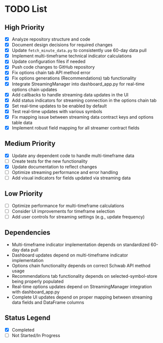 # TODO List

## High Priority
- [x] Analyze repository structure and code
- [x] Document design decisions for required changes
- [x] Update `fetch_minute_data.py` to consistently use 60-day data pull
- [x] Implement multi-timeframe technical indicator calculations
- [x] Update configuration files if needed
- [x] Push code changes to GitHub repository
- [x] Fix options chain tab API method error
- [x] Fix options generations (Recommendations) tab functionality
- [x] Integrate StreamingManager into dashboard_app.py for real-time options chain updates
- [x] Add callbacks to handle streaming data updates in the UI
- [x] Add status indicators for streaming connection in the options chain tab
- [x] Set real-time updates to be enabled by default
- [x] Test real-time updates with various symbols
- [x] Fix mapping issue between streaming data contract keys and options table data
- [x] Implement robust field mapping for all streamer contract fields

## Medium Priority
- [x] Update any dependent code to handle multi-timeframe data
- [ ] Create tests for the new functionality
- [x] Update documentation to reflect changes
- [ ] Optimize streaming performance and error handling
- [ ] Add visual indicators for fields updated via streaming data

## Low Priority
- [ ] Optimize performance for multi-timeframe calculations
- [ ] Consider UI improvements for timeframe selection
- [ ] Add user controls for streaming settings (e.g., update frequency)

## Dependencies
- Multi-timeframe indicator implementation depends on standardized 60-day data pull
- Dashboard updates depend on multi-timeframe indicator implementation
- Options chain functionality depends on correct Schwab API method usage
- Recommendations tab functionality depends on selected-symbol-store being properly populated
- Real-time options updates depend on StreamingManager integration with dashboard_app.py
- Complete UI updates depend on proper mapping between streaming data fields and DataFrame columns

## Status Legend
- [x] Completed
- [ ] Not Started/In Progress
